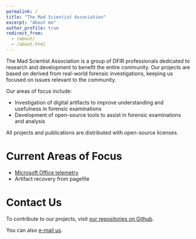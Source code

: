 ```yaml
---
permalink: /
title: "The Mad Scientist Association"
excerpt: "About me"
author_profile: true
redirect_from:
  - /about/
  - /about.html
---
```


The Mad Scientist Association is a group of DFIR professionals dedicated to research and development to benefit the entire community. Our projects are based on derived from real-world forensic investigations, keeping us focused on issues relevant to the community.

Our areas of focus include:
* Investigation of digital artifacts to improve understanding and usefulness in forensic examinations
* Development of open-source tools to assist in forensic examinations and analysis

All projects and publications are distributed with open-source licenses.

Current Areas of Focus
======
* [Microsoft Office telemetry](https://github.com/MadScientistAssociation/madscientistassociation.github.io/blob/master/_posts/2018-10-19/OfficeTelemetry.md)
* Artifact recovery from pagefile

Contact Us
======
To contribute to our projects, visit [our repositories on Github](https://github.com/MadScientistAssociation).

You can also [e-mail us](mailto:info@madscientistassociation.org).
